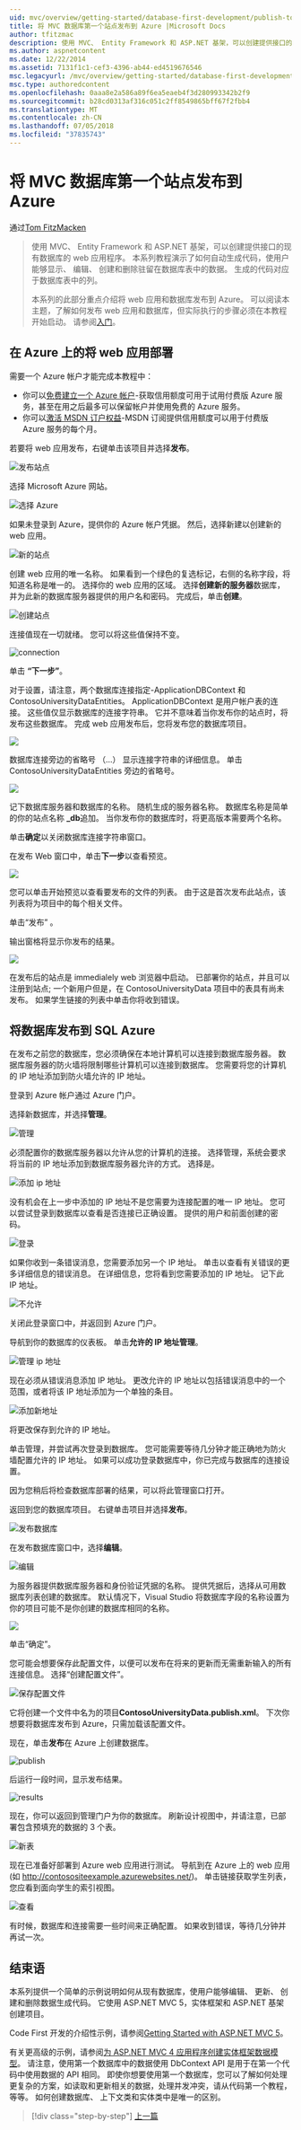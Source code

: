 ```yaml
---
uid: mvc/overview/getting-started/database-first-development/publish-to-azure
title: 将 MVC 数据库第一个站点发布到 Azure |Microsoft Docs
author: tfitzmac
description: 使用 MVC、 Entity Framework 和 ASP.NET 基架，可以创建提供接口的现有数据库的 web 应用程序。 此教程系列...
ms.author: aspnetcontent
ms.date: 12/22/2014
ms.assetid: 7131f1c1-cef3-4396-ab44-ed4519676546
msc.legacyurl: /mvc/overview/getting-started/database-first-development/publish-to-azure
msc.type: authoredcontent
ms.openlocfilehash: 0aaa8e2a586a89f6ea5eaeb4f3d280993342b2f9
ms.sourcegitcommit: b28cd0313af316c051c2ff8549865bff67f2fbb4
ms.translationtype: MT
ms.contentlocale: zh-CN
ms.lasthandoff: 07/05/2018
ms.locfileid: "37835743"
---
```

<a name="publish-mvc-database-first-site-to-azure"></a>将 MVC 数据库第一个站点发布到 Azure
====================
通过[Tom FitzMacken](https://github.com/tfitzmac)

> 使用 MVC、 Entity Framework 和 ASP.NET 基架，可以创建提供接口的现有数据库的 web 应用程序。 本系列教程演示了如何自动生成代码，使用户能够显示、 编辑、 创建和删除驻留在数据库表中的数据。 生成的代码对应于数据库表中的列。
> 
> 本系列的此部分重点介绍将 web 应用和数据库发布到 Azure。 可以阅读本主题，了解如何发布 web 应用和数据库，但实际执行的步骤必须在本教程开始启动。 请参阅[入门](setting-up-database.md)。


## <a name="deploy-your-web-app-on-azure"></a>在 Azure 上的将 web 应用部署

需要一个 Azure 帐户才能完成本教程中：

- 你可以[免费建立一个 Azure 帐户](https://azure.microsoft.com/pricing/free-trial/?WT.mc_id=A261C142F)-获取信用额度可用于试用付费版 Azure 服务，甚至在用之后最多可以保留帐户并使用免费的 Azure 服务。
- 你可以[激活 MSDN 订户权益](https://azure.microsoft.com/pricing/member-offers/msdn-benefits-details/?WT.mc_id=A261C142F)-MSDN 订阅提供信用额度可以用于付费版 Azure 服务的每个月。

若要将 web 应用发布，右键单击该项目并选择**发布**。

![发布站点](publish-to-azure/_static/image1.png)

选择 Microsoft Azure 网站。

![选择 Azure](publish-to-azure/_static/image2.png)

如果未登录到 Azure，提供你的 Azure 帐户凭据。 然后，选择新建以创建新的 web 应用。

![新的站点](publish-to-azure/_static/image3.png)

创建 web 应用的唯一名称。 如果看到一个绿色的复选标记，右侧的名称字段，将知道名称是唯一的。 选择你的 web 应用的区域。 选择**创建新的服务器**数据库，并为此新的数据库服务器提供的用户名和密码。 完成后，单击**创建**。

![创建站点](publish-to-azure/_static/image4.png)

连接值现在一切就绪。 您可以将这些值保持不变。

![connection](publish-to-azure/_static/image5.png)

单击 **“下一步”**。

对于设置，请注意，两个数据库连接指定-ApplicationDBContext 和 ContosoUniversityDataEntities。 ApplicationDBContext 是用户帐户表的连接。 这些值仅显示数据库的连接字符串。 它并不意味着当你发布你的站点时，将发布这些数据库。 完成 web 应用发布后，您将发布您的数据库项目。

![](publish-to-azure/_static/image6.png)

数据库连接旁边的省略号 （...） 显示连接字符串的详细信息。 单击 ContosoUniversityDataEntities 旁边的省略号。

![](publish-to-azure/_static/image7.png)

记下数据库服务器和数据库的名称。 随机生成的服务器名称。 数据库名称是简单的你的站点名称 **\_db**追加。 当你发布你的数据库时，将更高版本需要两个名称。

单击**确定**以关闭数据库连接字符串窗口。

在发布 Web 窗口中，单击**下一步**以查看预览。

![](publish-to-azure/_static/image8.png)

您可以单击开始预览以查看要发布的文件的列表。 由于这是首次发布此站点，该列表将为项目中的每个相关文件。

单击“发布” 。

输出窗格将显示你发布的结果。

![](publish-to-azure/_static/image9.png)

在发布后的站点是 immedialely web 浏览器中启动。 已部署你的站点，并且可以注册到站点; 一个新用户但是，在 ContosoUniversityData 项目中的表具有尚未发布。 如果学生链接的列表中单击你将收到错误。

## <a name="publish-database-to-sql-azure"></a>将数据库发布到 SQL Azure

在发布之前您的数据库，您必须确保在本地计算机可以连接到数据库服务器。 数据库服务器的防火墙将限制哪些计算机可以连接到数据库。 您需要将您的计算机的 IP 地址添加到防火墙允许的 IP 地址。

登录到 Azure 帐户通过 Azure 门户。

选择新数据库，并选择**管理**。

![管理](publish-to-azure/_static/image10.png)

必须配置你的数据库服务器以允许从您的计算机的连接。 选择管理，系统会要求将当前的 IP 地址添加到数据库服务器允许的方式。 选择是。

![添加 ip 地址](publish-to-azure/_static/image11.png)

没有机会在上一步中添加的 IP 地址不是您需要为连接配置的唯一 IP 地址。 您可以尝试登录到数据库以查看是否连接已正确设置。 提供的用户和前面创建的密码。

![登录](publish-to-azure/_static/image12.png)

如果你收到一条错误消息，您需要添加另一个 IP 地址。 单击以查看有关错误的更多详细信息的错误消息。 在详细信息，您将看到您需要添加的 IP 地址。 记下此 IP 地址。

![不允许](publish-to-azure/_static/image13.png)

关闭此登录窗口中，并返回到 Azure 门户。

导航到你的数据库的仪表板。 单击**允许的 IP 地址管理**。

![管理 ip 地址](publish-to-azure/_static/image14.png)

现在必须从错误消息添加 IP 地址。 更改允许的 IP 地址以包括错误消息中的一个范围，或者将该 IP 地址添加为一个单独的条目。

![添加新地址](publish-to-azure/_static/image15.png)

将更改保存到允许的 IP 地址。

单击管理，并尝试再次登录到数据库。 您可能需要等待几分钟才能正确地为防火墙配置允许的 IP 地址。 如果可以成功登录数据库中，你已完成与数据库的连接设置。

因为您稍后将检查数据库部署的结果，可以将此管理窗口打开。

返回到您的数据库项目。 右键单击项目并选择**发布**。

![发布数据库](publish-to-azure/_static/image16.png)

在发布数据库窗口中，选择**编辑**。

![编辑](publish-to-azure/_static/image17.png)

为服务器提供数据库服务器和身份验证凭据的名称。 提供凭据后，选择从可用数据库列表创建的数据库。 默认情况下，Visual Studio 将数据库字段的名称设置为你的项目可能不是你创建的数据库相同的名称。

![](publish-to-azure/_static/image18.png)

单击“确定”。

您可能会想要保存此配置文件，以便可以发布在将来的更新而无需重新输入的所有连接信息。 选择“创建配置文件”。

![保存配置文件](publish-to-azure/_static/image19.png)

它将创建一个文件中名为的项目**ContosoUniversityData.publish.xml**。 下次你想要将数据库发布到 Azure，只需加载该配置文件。

现在，单击**发布**在 Azure 上创建数据库。

![publish](publish-to-azure/_static/image20.png)

后运行一段时间，显示发布结果。

![results](publish-to-azure/_static/image21.png)

现在，你可以返回到管理门户为你的数据库。 刷新设计视图中，并请注意，已部署包含预填充的数据的 3 个表。

![新表](publish-to-azure/_static/image22.png)

现在已准备好部署到 Azure web 应用进行测试。 导航到在 Azure 上的 web 应用 (如 http://contosositeexample.azurewebsites.net/)。 单击链接获取学生列表，您应看到面向学生的索引视图。

![查看](publish-to-azure/_static/image23.png)

有时候，数据库和连接需要一些时间来正确配置。 如果收到错误，等待几分钟并再试一次。

## <a name="conclusion"></a>结束语

本系列提供一个简单的示例说明如何从现有数据库，使用户能够编辑、 更新、 创建和删除数据生成代码。 它使用 ASP.NET MVC 5，实体框架和 ASP.NET 基架创建项目。

Code First 开发的介绍性示例，请参阅[Getting Started with ASP.NET MVC 5](../introduction/getting-started.md)。

有关更高级的示例，请参阅[为 ASP.NET MVC 4 应用程序创建实体框架数据模型](../getting-started-with-ef-using-mvc/creating-an-entity-framework-data-model-for-an-asp-net-mvc-application.md)。 请注意，使用第一个数据库中的数据使用 DbContext API 是用于在第一个代码中使用数据的 API 相同。 即使你想要使用第一个数据库，您可以了解如何处理更复杂的方案，如读取和更新相关的数据，处理并发冲突，请从代码第一个教程，等等。 如何创建数据库、 上下文类和实体类中是唯一的区别。

> [!div class="step-by-step"]
> [上一篇](enhancing-data-validation.md)
